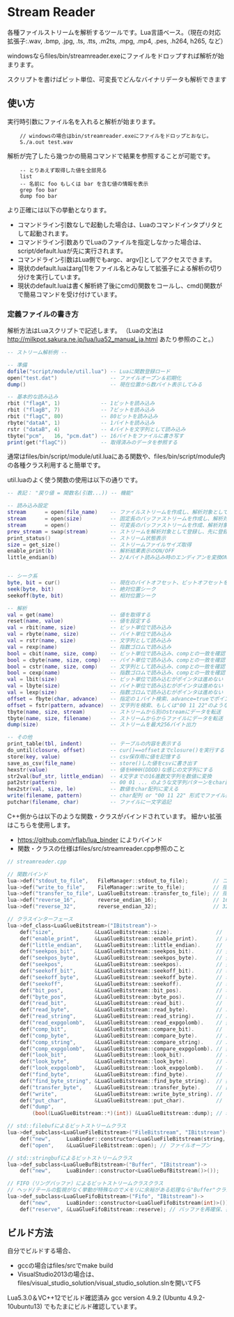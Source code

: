 # Stream Reader

各種ファイルストリームを解析するツールです。Lua言語ベース。（現在の対応拡張子:.wav, .bmp, .jpg, .ts, .tts, .m2ts, .mpg, .mp4, .pes, .h264, h265, など）

windowsならfiles/bin/streamreader.exeにファイルをドロップすれば解析が始まります。

スクリプトを書けばビット単位、可変長でどんなバイナリデータも解析できます

## 使い方

実行時引数にファイル名を入れると解析が始まります。
```
    // windowsの場合はbin/streamreader.exeにファイルをドロップとおなじ。
    S./a.out test.wav
```
解析が完了したら幾つかの簡易コマンドで結果を参照することが可能です。
```
    -- とりあえず取得した値を全部見る
    list
    -- 名前に foo もしくは bar を含む値の情報を表示
    grep foo bar
    dump foo bar
```
より正確には以下の挙動となります。
* コマンドライン引数なしで起動した場合は、Luaのコマンドインタプリタとして起動されます。
* コマンドライン引数ありでLuaのファイルを指定しなかった場合は、script/default.luaが先に実行されます。
* コマンドライン引数はLua側でもargc、argv[]としてアクセスできます。
* 現状のdefault.luaはarg[1]をファイル名とみなして拡張子による解析の切り分けを実行しています。
* 現状のdefault.luaは書く解析終了後にcmd()関数をコールし、cmd()関数がで簡易コマンドを受け付けています。

### 定義ファイルの書き方

解析方法はLuaスクリプトで記述します。
（Luaの文法は http://milkpot.sakura.ne.jp/lua/lua52_manual_ja.html あたり参照のこと。）

```lua
-- ストリーム解析例 --

-- 準備
dofile("script/module/util.lua") -- Luaに関数登録ロード
open("test.dat")                 -- ファイルオープン＆初期化
dump()                           -- 現在位置から数バイト表示してみる

-- 基本的な読み込み
rbit ("flagA", 1)             -- 1ビットを読み込み
rbit ("flagB", 7)             -- 7ビットを読み込み
rbit ("flagC", 80)            -- 80ビットを読み込み
rbyte("dataA", 1)             -- 1バイトを読み込み
rstr ("dataB", 4)             -- 4バイトを文字列として読み込み
tbyte("pcm",   16, "pcm.dat") -- 16バイトをファイルに書き写す
print(get("flagC"))           -- 取得済みのデータを参照する
```

通常はfiles/bin/script/module/util.luaにある関数や、files/bin/script/module内の各種クラス利用すると簡単です。

util.luaのよく使う関数の使用は以下の通りです。
```lua
-- 表記： "戻り値 = 関数名(引数...)) -- 機能"

-- 読み込み設定
stream      = open(file_name)    -- ファイルストリームを作成し、解析対象として登録
stream      = open(size)         -- 固定長のバッファストリームを作成し、解析対象として登録
stream      = open()             -- 可変長のバッファストリームを作成、解析対象として登録
prev_stream = swap(stream)       -- ストリームを解析対象として登録し、先に登録されていたストリームを返す
print_status()                   -- ストリーム状態表示
size = get_size()                -- ストリームファイルサイズ取得
enable_print(b)                  -- 解析結果表示のON/OFF
little_endian(b)                 -- 2/4バイト読み込み時のエンディアンを変換ON/OFF


-- シーク系
byte, bit = cur()                -- 現在のバイトオフセット、ビットオフセットを取得
seek(byte, bit)                  -- 絶対位置シーク
seekoff(byte, bit)               -- 相対位置シーク

-- 解析
val = get(name)                  -- 値を取得する
reset(name, value)               -- 値を設定する
val = rbit(name, size)           -- ビット単位で読み込み
val = rbyte(name, size)          -- バイト単位で読み込み
val = rstr(name, size)           -- 文字列として読み込み
val = rexp(name)                 -- 指数ゴロムで読み込み
bool = cbit(name, size, comp)    -- ビット単位で読み込み、compとの一致を確認
bool = cbyte(name, size, comp)   -- バイト単位で読み込み、compとの一致を確認
bool = cstr(name, size, comp)    -- 文字列として読み込み、compとの一致を確認
bool = cexp(name)                -- 指数ゴロムで読み込み、compとの一致を確認
val = lbit(size)                 -- ビット単位で読み込むがポインタは進めない
val = lbyte(size)                -- バイト単位で読み込むがポインタは進めない
val = lexp(size)                 -- 指数ゴロムで読み込むがポインタは進めない
offset = fbyte(char, advance)    -- 指定の１バイト検索、advance=trueでポインタを移動
offset = fstr(pattern, advance)  -- 文字列を検索、もしくは"00 11 22"のようなバイナリパターンで追記
tbyte(name, size, stream)        -- ストリームから別のstreamにデータを転送
tbyte(name, size, filename)      -- ストリームからからファイルにデータを転送
dump(size)                       -- ストリームを最大256バイト出力

-- その他
print_table(tbl, indent)         -- テーブルの内容を表示する
do_until(closure, offset)        -- cur()==offsetまでclosure()を実行する
store(key, value)                -- csv保存用に値を記憶する
save_as_csv(file_name)           -- store()した値をcsvに書き出す
hexstr(value)                    -- 値をHHHH(DDDD)な感じの文字列にする
str2val(buf_str, little_endian)  -- 4文字までの16進数文字列を数値に変換
pat2str(pattern)                 -- 00 01 ... のような文字列パターンをchar配列に変換する
hex2str(val, size, le)           -- 数値をchar配列に変える
write(filename, pattern)         -- char配列 or "00 11 22" 形式でファイル追記
putchar(filename, char)          -- ファイルに一文字追記

```
C++側からは以下のような関数・クラスがバインドされています。
細かい拡張はこちらを使用します。
* https://github.com/rflab/lua_binder によりバインド
* 関数・クラスの仕様はfiles/src/streamreader.cpp参照のこと
```cpp
// streamreader.cpp

// 関数バインド
lua->def("stdout_to_file",   FileManager::stdout_to_file);        // コンソール出力の出力先切り替え
lua->def("write_to_file",    FileManager::write_to_file);         // 指定したバイト列をファイルに出力
lua->def("transfer_to_file", LuaGlueBitstream::transfer_to_file); // 指定したストリームををファイルに出力
lua->def("reverse_16",       reverse_endian_16);                  // 16ビットエンディアン変換
lua->def("reverse_32",       reverse_endian_32);                  // 32ビットエンディアン変換

// クラスインターフェース
lua->def_class<LuaGlueBitstream>("IBitstream")->
	def("size",             &LuaGlueBitstream::size).              // ファイルサイズ取得
	def("enable_print",     &LuaGlueBitstream::enable_print).      // 解析ログのON/OFF
	def("little_endian",    &LuaGlueBitstream::little_endian).     // ２,４バイトの読み込みでエンディアンを変換
	def("seekpos_bit",      &LuaGlueBitstream::seekpos_bit).       // 先頭からファイルポインタ移動
	def("seekpos_byte",     &LuaGlueBitstream::seekpos_byte).      // 先頭からファイルポインタ移動
	def("seekpos",          &LuaGlueBitstream::seekpos).           // 先頭からファイルポインタ移動
	def("seekoff_bit",      &LuaGlueBitstream::seekoff_bit).       // 現在位置からファイルポインタ移動
	def("seekoff_byte",     &LuaGlueBitstream::seekoff_byte).      // 現在位置からファイルポインタ移動
	def("seekoff",          &LuaGlueBitstream::seekoff).           // 現在位置からファイルポインタ移動
	def("bit_pos",          &LuaGlueBitstream::bit_pos).           // 現在のビットオフセットを取得
	def("byte_pos",         &LuaGlueBitstream::byte_pos).          // 現在のバイトオフセットを取得
	def("read_bit",         &LuaGlueBitstream::read_bit).          // ビット単位で読み込み
	def("read_byte",        &LuaGlueBitstream::read_byte).         // バイト単位で読み込み
	def("read_string",      &LuaGlueBitstream::read_string).       // バイト単位で文字列として読み込み
	def("read_expgolomb",   &LuaGlueBitstream::read_expgolomb).    // 指数ゴロムとしてビットを読む
	def("comp_bit",         &LuaGlueBitstream::compare_bit).       // ビット単位で比較
	def("comp_byte",        &LuaGlueBitstream::compare_byte).      // バイト単位で比較
	def("comp_string",      &LuaGlueBitstream::compare_string).    // バイト単位で文字列として比較
	def("comp_expgolomb",   &LuaGlueBitstream::compare_expgolomb). // 指数ゴロムとして比較
	def("look_bit",         &LuaGlueBitstream::look_bit).          // ポインタを進めないでビット値を取得
	def("look_byte",        &LuaGlueBitstream::look_byte).         // ポインタを進めないでバイト値を取得
	def("look_expgolomb",   &LuaGlueBitstream::look_expgolomb).    // ポインタを進めないで指数ゴロム値を取得
	def("find_byte",        &LuaGlueBitstream::find_byte).         // １バイトの一致を検索
	def("find_byte_string", &LuaGlueBitstream::find_byte_string).  // 数バイト分の一致を検索
	def("transfer_byte",    &LuaGlueBitstream::transfer_byte).     // 部分ストリーム(Bitstream)を作成
	def("write",            &LuaGlueBitstream::write_byte_string). // ビットストリームの終端に書き込む
	def("put_char",         &LuaGlueBitstream::put_char).          // ビットストリームの終端に書き込む
	def("dump",
		(bool(LuaGlueBitstream::*)(int)) &LuaGlueBitstream::dump); // 現在位置からバイト表示

// std::filebufによるビットストリームクラス
lua->def_subclass<LuaGlueFileBitstream>("FileBitstream", "IBitstream")->
	def("new",     LuaBinder::constructor<LuaGlueFileBitstream(string, string)>()).
	def("open",    &LuaGlueFileBitstream::open); // ファイルオープン

// std::stringbufによるビットストリームクラス
lua->def_subclass<LuaGlueBufBitstream>("Buffer", "IBitstream")->
	def("new",     LuaBinder::constructor<LuaGlueBufBitstream()>());

// FIFO（リングバッファ）によるビットストリームクラスクラス
// ヘッド/テールの監視がなく挙動が特殊なのでメモリに余裕がある処理なら"Buffer"クラスを使ったほうが良い
lua->def_subclass<LuaGlueFifoBitstream>("Fifo", "IBitstream")->
	def("new",     LuaBinder::constructor<LuaGlueFifoBitstream(int)>()).
	def("reserve", &LuaGlueFifoBitstream::reserve); // バッファを再確保、書き込み済みデータは破棄
```

## ビルド方法

自分でビルドする場合、
* gccの場合はfiles/srcでmake build
* VisualStudio2013の場合は、files/visual_studio_solution/visual_studio_solution.slnを開いてF5

Lua5.3.0＆VC++12でビルド確認済み
gcc version 4.9.2 (Ubuntu 4.9.2-10ubuntu13) でもたまにビルド確認しています。
